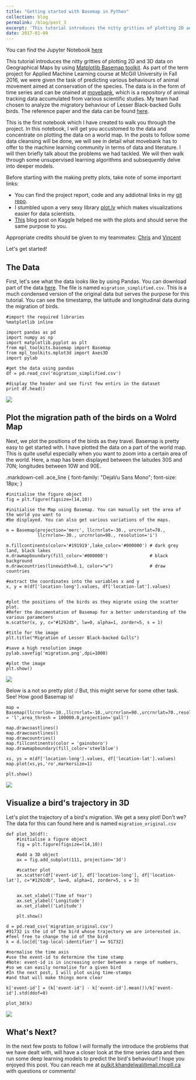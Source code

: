 ```yaml
---
title: "Getting started with Basemap in Python"
collection: blog
permalink: /blog/post_3
excerpt: 'This tutorial introduces the nitty gritties of plotting 2D and 3D data on Geographical Maps using Matplotlib Basemap'
date: 2017-01-09
---
```


You can find the Jupyter Notebook [here](https://github.com/Pulkit-Khandelwal/blogsnotebooks/blob/master/Basemap/Basemap_post_1.ipynb)


This tutorial introduces the nitty gritties of plotting 2D and 3D data on Geographical Maps by using [Matplotlib Basemap toolkit](http://matplotlib.org/basemap/users/intro.html). As part of the term project for Applied Machine Learning course at McGill University in Fall 2016, we were given the task of predicting various behaviours of animal movement aimed at conservation of the species. The data is in the form of time series and can be otained at [movebank](https://www.movebank.org/), which is a repository of animal tracking data accumulated from various scientific studies. My team had chosen to analyze the migratory behaviour of Lesser Black-backed Gulls birds. The reference paper and the data can be found [here](https://www.datarepository.movebank.org/handle/10255/move.494).

This is the first notebook which I have created to walk you through the project. In this notebook, I will get you accustomed to the data and concentrate on plotting the data on a world map. In the posts to follow some data cleansing will be done, we will see in detail what movebank has to offer to the machine learning community in terms of data and literature. I will then briefly talk about the problems we had tackled. We will then walk through some unsupervised learning algorithms and subsequently delve into deeper models.

Before starting with the making pretty plots, take note of some important links:
* You can find the project report, code and any addiotnal links in my [git repo](https://github.com/Pulkit-Khandelwal/COMP551-Applied-Machine-Learning/tree/master/Capstone%20Project).
* I stumbled upon a very sexy library [plot.ly](https://plot.ly/) which makes visualizations easier for data scientists.
* [This](http://blog.kaggle.com/2016/11/30/seventeen-ways-to-map-data-in-kaggle-kernels/) blog post on Kaggle helped me with the plots and should serve the same purpose to you.

Appropriate credits should be given to my teammates: [Chris](https://github.com/cdglasz) and [Vincent](https://github.com/DjAntaki)

Let's get started!

## The Data
First, let's see what the data looks like by using Pandas. You can download part of the data [here](https://github.com/Pulkit-Khandelwal/blogs-notebooks/tree/master/Basemap). The file is named `migration_simplified.csv`. This is a much condensed version of the original data but serves the purpose for this tutorial. You can see the timestamp, the latitude and longitudinal data during the migration of birds.

```
#import the required libraries
%matplotlib inline

import pandas as pd
import numpy as np
import matplotlib.pyplot as plt
from mpl_toolkits.basemap import Basemap
from mpl_toolkits.mplot3d import Axes3D
import pylab

#get the data using pandas
df = pd.read_csv('migration_simplified.csv')

#display the header and see first few entirs in the dataset
print df.head()
```

![](https://github.com/Pulkit-Khandelwal/pulkit-khandelwal.github.io/blob/master/_blog/post_3_img_4.png?raw=true)

## Plot the migration path of the birds on a Wolrd Map

Next, we plot the positions of the birds as they travel. Basemap is pretty easy to get started with. I have plotted the data on a part of the world map. This is quite useful especially when you want to zoom into a certain area of the world. Here, a map has been displayed between the laitudes 30S and 70N; longitudes between 10W and 90E.

.markdown-cell .ace_line {
  font-family: "DejaVu Sans Mono";
  font-size: 18px;
}

```
#initialise the figure object
fig = plt.figure(figsize=(14,10))

#initialise the Map using Basemap. You can manually set the area of the world you want to 
#be displayed. You can also get various variations of the maps.

m = Basemap(projection='merc', llcrnrlat=-30., urcrnrlat=70.,
            llcrnrlon=-30., urcrnrlon=90., resolution='i')

m.fillcontinents(color='#191919',lake_color='#000000') # dark grey land, black lakes
m.drawmapboundary(fill_color='#000000')                # black background
m.drawcountries(linewidth=0.1, color="w")              # draw countries

#extract the coordinates into the variables x and y
x, y = m(df['location-long'].values, df['location-lat'].values)


#plot the positions of the birds as they migrate using the scatter plot.
#Refer the documentation of Basemap for a better understanding of the various parameters
m.scatter(x, y, c="#1292db", lw=0, alpha=1, zorder=5, s = 1)

#title for the image
plt.title("Migration of Lesser Black-backed Gulls")

#save a high resolution image
pylab.savefig('migration.png',dpi=1000)

#plot the image
plt.show()
```

![](https://github.com/Pulkit-Khandelwal/pulkit-khandelwal.github.io/blob/master/_blog/post_3_img_1.png?raw=true)


Below is a not so pretty plot :/ But, this might serve for some other task. See! How good Basemap is!

```
map = Basemap(llcrnrlon=-10.,llcrnrlat=-10.,urcrnrlon=90.,urcrnrlat=70.,resolution = 'l',area_thresh = 100000.0,projection='gall')

map.drawcoastlines()
map.drawcoastlines()
map.drawcountries()
map.fillcontinents(color = 'gainsboro')
map.drawmapboundary(fill_color='steelblue')

xs, ys = m(df['location-long'].values, df['location-lat'].values)
map.plot(xs,ys,'ro',markersize=1)

plt.show()
```

![](https://github.com/Pulkit-Khandelwal/pulkit-khandelwal.github.io/blob/master/_blog/post_3_img_2.png?raw=true)

## Visualize a bird's trajectory in 3D

Let's plot the trajectory of a bird's migration. We get a sexy plot! Don't we? The data for this can found here and is named `migration_original.csv`

```
def plot_3d(df):
    #initialise a figure object
    fig = plt.figure(figsize=(14,10))
    
    #add a 3D object
    ax = fig.add_subplot(111, projection='3d')
    
    #scatter plot
    ax.scatter(df['event-id'], df['location-long'], df['location-lat'], c="#1292db", lw=0, alpha=1, zorder=5, s = 3)
    
        
    ax.set_xlabel('Time of Year')
    ax.set_ylabel('Longitude')
    ax.set_zlabel('Latitude')

    plt.show()
    
d = pd.read_csv('migration_original.csv')
#91732 is the id of the bird whose trajectory we are interested in.
#feel free to change the id of the bird
k = d.loc[d['tag-local-identifier'] == 91732]

#normalise the time axis
#use the event-id to determine the time stamp
#Note: event-id is in increasing order between a range of numbers,
#so we can easily normalise for a given bird
#In the next post, I will plot using time-stamps
#and that will make things more clear

k['event-id'] = (k['event-id'] - k['event-id'].mean())/k['event-id'].std(ddof=0)

plot_3d(k)
```

![](https://github.com/Pulkit-Khandelwal/pulkit-khandelwal.github.io/blob/master/_blog/post_3_img_3.png?raw=true)

## What's Next?

In the next few posts to follow I will formally the introduce the problems that we have dealt with, will have a closer look at the time series data and then run some deep learning models to predict the bird's behaviour! I hope you enjoyed this post. You can reach me at pulkit.khandelwal@mail.mcgill.ca with questions or comments!
